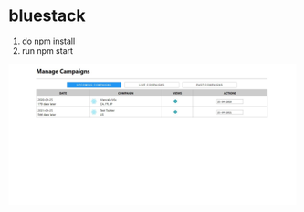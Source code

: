 # bluestack

1) do npm install
2) run npm start

![alt text](https://github.com/kamleshmahawar/bluestack/blob/master/Web.JPG)
